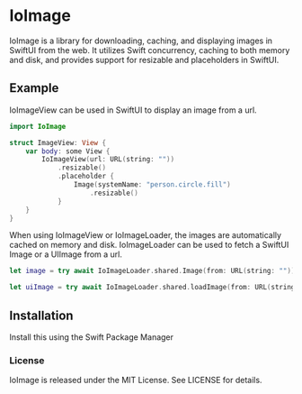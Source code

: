 # IoImage

IoImage is a library for downloading, caching, and displaying images in SwiftUI from the web. It utilizes Swift concurrency, caching to both memory and disk, and provides support for resizable and placeholders in SwiftUI.

## Example

IoImageView can be used in SwiftUI to display an image from a url.

```swift
import IoImage

struct ImageView: View {
    var body: some View {
        IoImageView(url: URL(string: ""))
            .resizable()
            .placeholder {
                Image(systemName: "person.circle.fill")
                    .resizable()
            }
    }
}
```

When using IoImageView or IoImageLoader, the images are automatically cached on memory and disk. IoImageLoader can be used to fetch a SwiftUI Image or a UIImage from a url.

```swift
let image = try await IoImageLoader.shared.Image(from: URL(string: ""))

let uiImage = try await IoImageLoader.shared.loadImage(from: URL(string: ""))
```

## Installation

Install this using the Swift Package Manager

### License
IoImage is released under the MIT License. See LICENSE for details.

